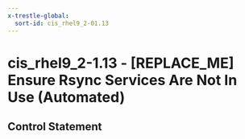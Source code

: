 ```yaml
---
x-trestle-global:
  sort-id: cis_rhel9_2-01.13
---
```


# cis_rhel9_2-1.13 - \[REPLACE_ME\] Ensure Rsync Services Are Not In Use (Automated)

## Control Statement
